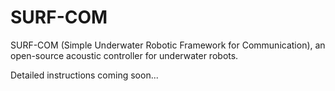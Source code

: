 # SURF-COM
SURF-COM (Simple Underwater Robotic Framework for Communication), an open-source acoustic controller for underwater robots.

Detailed instructions coming soon...
